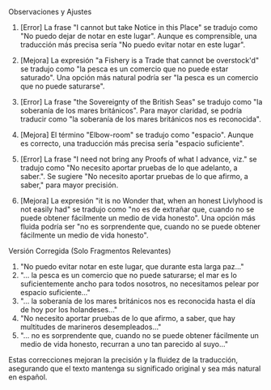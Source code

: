 Observaciones y Ajustes

1. [Error] La frase "I cannot but take Notice in this Place" se tradujo como "No puedo dejar de notar en este lugar". Aunque es comprensible, una traducción más precisa sería "No puedo evitar notar en este lugar".
   
2. [Mejora] La expresión "a Fishery is a Trade that cannot be overstock'd" se tradujo como "la pesca es un comercio que no puede estar saturado". Una opción más natural podría ser "la pesca es un comercio que no puede saturarse".

3. [Error] La frase "the Sovereignty of the British Seas" se tradujo como "la soberanía de los mares británicos". Para mayor claridad, se podría traducir como "la soberanía de los mares británicos nos es reconocida".

4. [Mejora] El término "Elbow-room" se tradujo como "espacio". Aunque es correcto, una traducción más precisa sería "espacio suficiente".

5. [Error] La frase "I need not bring any Proofs of what I advance, viz." se tradujo como "No necesito aportar pruebas de lo que adelanto, a saber.". Se sugiere "No necesito aportar pruebas de lo que afirmo, a saber," para mayor precisión.

6. [Mejora] La expresión "it is no Wonder that, when an honest Livlyhood is not easily had" se tradujo como "no es de extrañar que, cuando no se puede obtener fácilmente un medio de vida honesto". Una opción más fluida podría ser "no es sorprendente que, cuando no se puede obtener fácilmente un medio de vida honesto".

Versión Corregida (Solo Fragmentos Relevantes)

1. "No puedo evitar notar en este lugar, que durante esta larga paz..."
2. "... la pesca es un comercio que no puede saturarse; el mar es lo suficientemente ancho para todos nosotros, no necesitamos pelear por espacio suficiente..."
3. "... la soberanía de los mares británicos nos es reconocida hasta el día de hoy por los holandeses..."
4. "No necesito aportar pruebas de lo que afirmo, a saber, que hay multitudes de marineros desempleados..."
5. "... no es sorprendente que, cuando no se puede obtener fácilmente un medio de vida honesto, recurran a uno tan parecido al suyo..."

Estas correcciones mejoran la precisión y la fluidez de la traducción, asegurando que el texto mantenga su significado original y sea más natural en español.